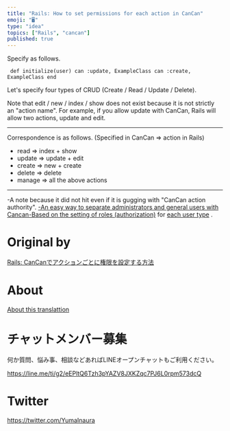 ```yaml
---
title: "Rails: How to set permissions for each action in CanCan"
emoji: "🖥"
type: "idea"
topics: ["Rails", "cancan"]
published: true
---
```


Specify as follows.

     def initialize(user) can :update, ExampleClass can :create, ExampleClass end 

Let's specify four types of CRUD (Create / Read / Update / Delete).

Note that edit / new / index / show does not exist because it is not strictly an "action name". For example, if you allow update with CanCan, Rails will allow two actions, update and edit.

* * *

Correspondence is as follows. (Specified in CanCan =\> action in Rails)

- read =\> index + show 
- update =\> update + edit 
- create =\> new + create 
- delete =\> delete   
- manage =\> all the above actions 

* * *

-A note because it did not hit even if it is gugging with "CanCan action authority". [-An easy way to separate administrators and general users with Cancan-Based on the setting of roles (authorization)](http://qiita.com/ShimojiK/items/2b5f8d1729cbc28b48c2) for [each user type](http://qiita.com/ShimojiK/items/2b5f8d1729cbc28b48c2) .



# Original by
[Rails: CanCanでアクションごとに権限を設定する方法](https://qiita.com/Yinaura/items/1bc839089b627cc3865e)

# About

[About this translattion](https://qiita.com/YumaInaura/items/7f6fd1e9310a6816469a)








<!-- Update From Qiita API -->

# チャットメンバー募集


何か質問、悩み事、相談などあればLINEオープンチャットもご利用ください。

https://line.me/ti/g2/eEPltQ6Tzh3pYAZV8JXKZqc7PJ6L0rpm573dcQ





# Twitter


https://twitter.com/YumaInaura


<!-- Update From Qiita API -->


